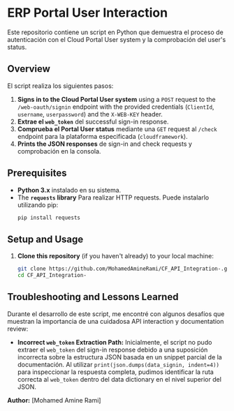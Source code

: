 # ERP Portal User Interaction 

 Este repositorio contiene un script en Python que demuestra el proceso de autenticación con el Cloud Portal User system y la comprobación del user's status. 
 
## Overview

El script realiza los siguientes pasos:

1.  **Signs in to the Cloud Portal User system** using a `POST` request to the `/web-oauth/signin` endpoint with the provided credentials (`ClientId`, `username`, `userpassword`) and the `X-WEB-KEY` header.
2.  **Extrae el `web_token`** del successful sign-in response. 
3.  **Comprueba el Portal User status** mediante una `GET` request al `/check` endpoint para la plataforma especificada (`cloudframework`).
4.  **Prints the JSON responses** de sign-in and check requests y comprobación en la consola.

## Prerequisites

* **Python 3.x** instalado en su sistema.
* The **`requests` library** Para realizar HTTP requests. Puede instalarlo utilizando pip:
    ```bash
    pip install requests
    ```
  
## Setup and Usage

1.  **Clone this repository** (if you haven't already) to your local machine:
    ```bash
    git clone https://github.com/MohamedAmineRami/CF_API_Integration-.git>
    cd CF_API_Integration-
    ```
    
## Troubleshooting and Lessons Learned

Durante el desarrollo de este script, me encontré con algunos desafíos que muestran la importancia de una cuidadosa API interaction y documentation review:

   - **Incorrect `web_token` Extraction Path:** Inicialmente, el script no pudo extraer el `web_token` del sign-in response debido a una suposición incorrecta sobre la estructura JSON basada en un snippet parcial de la documentación. Al utilizar `print(json.dumps(data_signin, indent=4))` para inspeccionar la respuesta completa, pudimos identificar la ruta correcta al `web_token` dentro del data dictionary en el nivel superior del JSON.


**Author:**
[Mohamed Amine Rami]